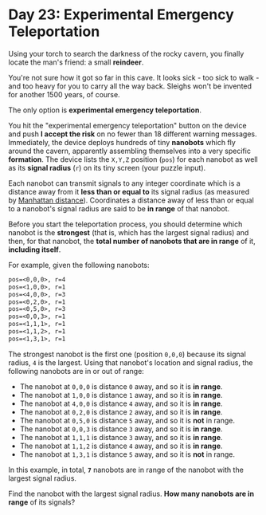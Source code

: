 # Day 23: Experimental Emergency Teleportation

Using your torch to search the darkness of the rocky cavern, you finally locate the man's friend: a small __reindeer__.

You're not sure how it got so far in this cave. It looks sick - too sick to walk - and too heavy for you to carry all the way back. Sleighs won't be invented for another 1500 years, of course.

The only option is __experimental emergency teleportation__.

You hit the "experimental emergency teleportation" button on the device and push __I accept the risk__ on no fewer than 18 different warning messages. Immediately, the device deploys hundreds of tiny __nanobots__ which fly around the cavern, apparently assembling themselves into a very specific __formation__. The device lists the `X,Y,Z` position (`pos`) for each nanobot as well as its __signal radius__ (`r`) on its tiny screen (your puzzle input).

Each nanobot can transmit signals to any integer coordinate which is a distance away from it __less than or equal to__ its signal radius (as measured by [Manhattan distance](https://en.wikipedia.org/wiki/Taxicab_geometry)). Coordinates a distance away of less than or equal to a nanobot's signal radius are said to be __in range__ of that nanobot.

Before you start the teleportation process, you should determine which nanobot is the __strongest__ (that is, which has the largest signal radius) and then, for that nanobot, the __total number of nanobots that are in range__ of it, __including itself__.

For example, given the following nanobots:

```txt
pos=<0,0,0>, r=4
pos=<1,0,0>, r=1
pos=<4,0,0>, r=3
pos=<0,2,0>, r=1
pos=<0,5,0>, r=3
pos=<0,0,3>, r=1
pos=<1,1,1>, r=1
pos=<1,1,2>, r=1
pos=<1,3,1>, r=1
```

The strongest nanobot is the first one (position `0,0,0`) because its signal radius, `4` is the largest. Using that nanobot's location and signal radius, the following nanobots are in or out of range:

- The nanobot at `0,0,0` is distance `0` away, and so it is __in range__.
- The nanobot at `1,0,0` is distance `1` away, and so it is __in range__.
- The nanobot at `4,0,0` is distance `4` away, and so it is __in range__.
- The nanobot at `0,2,0` is distance `2` away, and so it is __in range__.
- The nanobot at `0,5,0` is distance `5` away, and so it is __not__ in range.
- The nanobot at `0,0,3` is distance `3` away, and so it is __in range__.
- The nanobot at `1,1,1` is distance `3` away, and so it is __in range__.
- The nanobot at `1,1,2` is distance `4` away, and so it is __in range__.
- The nanobot at `1,3,1` is distance `5` away, and so it is __not__ in range.

In this example, in total, __`7`__ nanobots are in range of the nanobot with the largest signal radius.

Find the nanobot with the largest signal radius. __How many nanobots are in range__ of its signals?